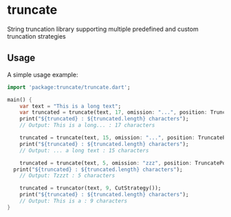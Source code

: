 # truncate

String truncation library supporting multiple predefined and custom truncation strategies

## Usage

A simple usage example:

```dart
import 'package:truncate/truncate.dart';

main() {
	var text = "This is a long text";
	var truncated = truncate(text, 17, omission: "...", position: TruncatePosition.end);
	print("${truncated} : ${truncated.length} characters");
	// Output: This is a long... : 17 characters

	truncated = truncate(text, 15, omission: "...", position: TruncatePosition.start);
	print("${truncated} : ${truncated.length} characters");
	// Output: ... a long text : 15 characters

	truncated = truncate(text, 5, omission: "zzz", position: TruncatePosition.middle);
  print("${truncated} : ${truncated.length} characters");
	// Output: Tzzzt : 5 characters

	truncated = truncator(text, 9, CutStrategy());
	print("${truncated} : ${truncated.length} characters");
	// Output: This is a : 9 characters
}
```
